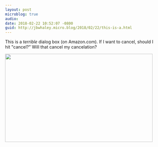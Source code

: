 ```yaml
---
layout: post
microblog: true
audio: 
date: 2018-02-22 10:52:07 -0800
guid: http://jbwhaley.micro.blog/2018/02/22/this-is-a.html
---
```

This is a *terrible* dialog box (on Amazon.com). If I want to cancel, should I hit "cancel?” Will that cancel my cancelation?

<img src="http://www.jarrodwhaley.com/uploads/2018/3e1e13fa48.jpg" width="482" height="288" />
